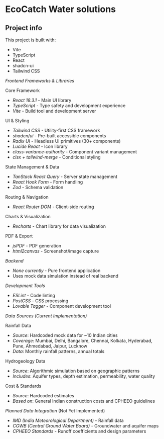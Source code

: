 # EcoCatch Water solutions

## Project info

This project is built with:

- Vite
- TypeScript
- React
- shadcn-ui
- Tailwind CSS

*Frontend Frameworks & Libraries*

Core Framework
- *React 18.3.1* - Main UI library
- *TypeScript* - Type safety and development experience
- *Vite* - Build tool and development server

UI & Styling
- *Tailwind CSS* - Utility-first CSS framework
- *shadcn/ui* - Pre-built accessible components
- *Radix UI* - Headless UI primitives (30+ components)
- *Lucide React* - Icon library
- *class-variance-authority* - Component variant management
- *clsx + tailwind-merge* - Conditional styling

State Management & Data
- *TanStack React Query* - Server state management
- *React Hook Form* - Form handling
- *Zod* - Schema validation

Routing & Navigation
- *React Router DOM* - Client-side routing

Charts & Visualization
- *Recharts* - Chart library for data visualization

PDF & Export
- *jsPDF* - PDF generation
- *html2canvas* - Screenshot/image capture

*Backend*
- *None currently* - Pure frontend application
- Uses mock data simulation instead of real backend

*Development Tools*
- *ESLint* - Code linting
- *PostCSS* - CSS processing
- *Lovable Tagger* - Component development tool

*Data Sources (Current Implementation)*

Rainfall Data
- *Source*: Hardcoded mock data for ~10 Indian cities
- *Coverage*: Mumbai, Delhi, Bangalore, Chennai, Kolkata, Hyderabad, Pune, Ahmedabad, Jaipur, Lucknow
- *Data*: Monthly rainfall patterns, annual totals

Hydrogeology Data
- *Source*: Algorithmic simulation based on geographic patterns
- *Includes*: Aquifer types, depth estimation, permeability, water quality

Cost & Standards
- *Source*: Hardcoded estimates
- *Based on*: General Indian construction costs and CPHEEO guidelines

*Planned Data Integration* (Not Yet Implemented)
- *IMD (India Meteorological Department)* - Rainfall data
- *CGWB (Central Ground Water Board)* - Groundwater and aquifer maps
- *CPHEEO Standards* - Runoff coefficients and design parameters


